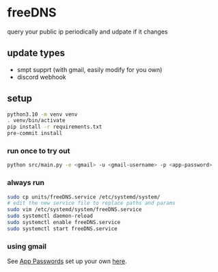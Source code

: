 # freeDNS
query your public ip periodically and udpate if it changes

## update types
 - smpt supprt (with gmail, easily modify for you own)
 - discord webhook

## setup
```bash
python3.10 -m venv venv
. venv/bin/activate
pip install -r requirements.txt
pre-commit install
```

### run once to try out
```bash
python src/main.py -e <gmail> -u <gmail-username> -p <app-password>
```

### always run
```bash
sudo cp units/freeDNS.service /etc/systemd/system/
# edit the new service file to replace paths and params
sudo vim /etc/systemd/system/freeDNS.service
sudo systemctl daemon-reload
sudo systemctl enable freeDNS.service
sudo systemctl start freeDNS.service
```

### using gmail
See [App Passwords](https://support.google.com/accounts/answer/185833?visit_id=638181578541975944-1342201244&p=InvalidSecondFactor&rd=1)
set up your own [here](https://myaccount.google.com/apppasswords).

